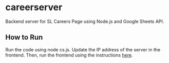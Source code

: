 # careerserver
Backend server for SL Careers Page using Node.js and Google Sheets API.

## How to Run
Run the code using node cs.js. Update the IP address of the server in the frontend. Then, run the frontend using the instructions [here](https://github.com/asaxena2019/sl-careers).
